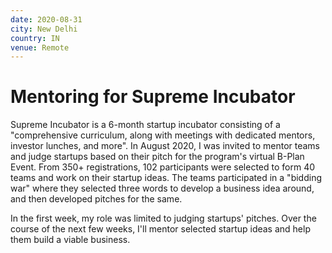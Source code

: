 ```yaml
---
date: 2020-08-31
city: New Delhi
country: IN
venue: Remote
---
```


# Mentoring for Supreme Incubator

Supreme Incubator is a 6-month startup incubator consisting of a "comprehensive curriculum, along with meetings with dedicated mentors, investor lunches, and more". In August 2020, I was invited to mentor teams and judge startups based on their pitch for the program's virtual B-Plan Event. From 350+ registrations, 102 participants were selected to form 40 teams and work on their startup ideas. The teams participated in a "bidding war" where they selected three words to develop a business idea around, and then developed pitches for the same.

In the first week, my role was limited to judging startups' pitches. Over the course of the next few weeks, I'll mentor selected startup ideas and help them build a viable business.

